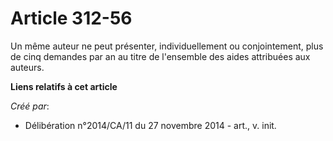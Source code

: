 # Article 312-56

Un même auteur ne peut présenter, individuellement ou conjointement, plus de cinq demandes par an au titre de l'ensemble des
aides attribuées aux auteurs.

**Liens relatifs à cet article**

_Créé par_:

  - Délibération n°2014/CA/11 du 27 novembre 2014 - art., v. init.
